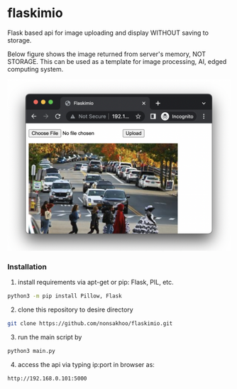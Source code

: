# flaskimio
Flask based api for image uploading and display WITHOUT saving to storage.

Below figure shows the image returned from server's memory, NOT STORAGE. This can be used as a template for image processing, AI, edged computing system.

![Screenshot](static/uploaded.png)

### Installation
1. install requirements via apt-get or pip: Flask, PIL, etc.
```bash
python3 -m pip install Pillow, Flask
```
2. clone this repository to desire directory
```bash
git clone https://github.com/nonsakhoo/flaskimio.git
```
3. run the main script by
```python
python3 main.py
```
4. access the api via typing ip:port in browser as:
```bash
http://192.168.0.101:5000
```
